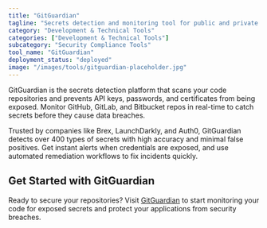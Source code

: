 ```yaml
---
title: "GitGuardian"
tagline: "Secrets detection and monitoring tool for public and private repositories"
category: "Development & Technical Tools"
categories: ["Development & Technical Tools"]
subcategory: "Security Compliance Tools"
tool_name: "GitGuardian"
deployment_status: "deployed"
image: "/images/tools/gitguardian-placeholder.jpg"
---
```

GitGuardian is the secrets detection platform that scans your code repositories and prevents API keys, passwords, and certificates from being exposed. Monitor GitHub, GitLab, and Bitbucket repos in real-time to catch secrets before they cause data breaches.

Trusted by companies like Brex, LaunchDarkly, and Auth0, GitGuardian detects over 400 types of secrets with high accuracy and minimal false positives. Get instant alerts when credentials are exposed, and use automated remediation workflows to fix incidents quickly.

## Get Started with GitGuardian

Ready to secure your repositories? Visit [GitGuardian](https://gitguardian.com) to start monitoring your code for exposed secrets and protect your applications from security breaches.